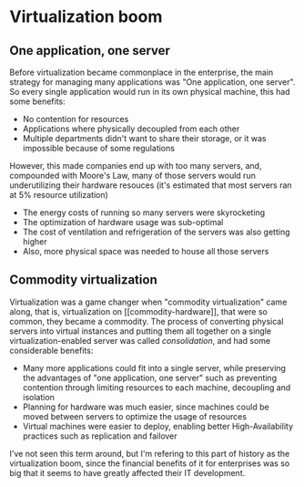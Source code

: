 # Virtualization boom

## One application, one server
Before virtualization became commonplace in the enterprise, the main strategy for managing many applications was "One application, one server". So every single application would run in its own physical machine, this had some benefits:
* No contention for resources
* Applications where physically decoupled from each other
* Multiple departments didn't want to share their storage, or it was impossible because of some regulations

However, this made companies end up with too many servers, and, compounded with Moore's Law, many of those servers would run underutilizing their hardware resouces (it's estimated that most servers ran at 5% resource utilization)
* The energy costs of running so many servers were skyrocketing
* The optimization of hardware usage was sub-optimal
* The cost of ventilation and refrigeration of the servers was also getting higher
* Also, more physical space was needed to house all those servers

## Commodity virtualization
Virtualization was a game changer when "commodity virtualization" came along, that is, virtualization on [[commodity-hardware]], that were so common, they became a commodity. The process of converting physical servers into virtual instances and putting them all together on a single virtualization-enabled server was called *consolidation*, and had some considerable benefits:
* Many more applications could fit into a single server, while preserving the advantages of "one application, one server" such as preventing contention through limiting resources to each machine, decoupling and isolation
* Planning for hardware was much easier, since machines could be moved between servers to optimize the usage of resources
* Virtual machines were easier to deploy, enabling better High-Availability practices such as replication and failover

I've not seen this term around, but I'm refering to this part of history as the virtualization boom, since the financial benefits of it for enterprises was so big that it seems to have greatly affected their IT development.
